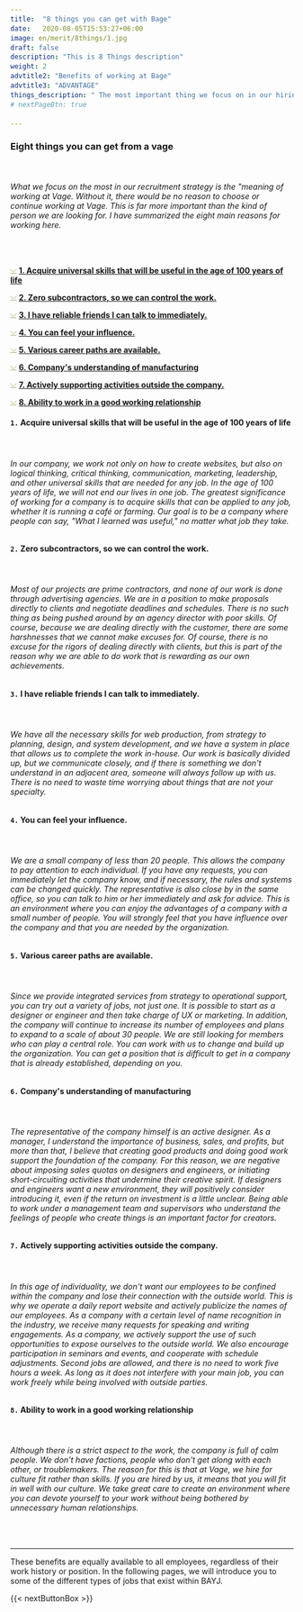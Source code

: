 ```yaml
---
title:  "8 things you can get with Bage"
date:   2020-08-05T15:53:27+06:00
image: en/merit/8things/1.jpg
draft: false
description: "This is 8 Things description"
weight: 2
advtitle2: "Benefits of working at Bage"
advtitle3: "ADVANTAGE"
things_description: " The most important thing we focus on in our hiring strategy is the significance of working at Vage. Here are 8 things you can gain from working at Vage."
# nextPageBtn: true

---
```


<!--### Introduction-->
### **Eight things you can get from a vage**
&nbsp;

###### What we focus on the most in our recruitment strategy is the "meaning of working at Vage. Without it, there would be no reason to choose or continue working at Vage. This is far more important than the kind of person we are looking for. I have summarized the eight main reasons for working here.
&nbsp;

![Image not available](../../ico_arw_page_anchor.gif "Title")  [**1. Acquire universal skills that will be useful in the age of 100 years of life**](#1-nbspacquire-universal-skills-that-will-be-useful-in-the-age-of-100-years-of-life)    

 
![Image not available](../../ico_arw_page_anchor.gif "Title")  [**2. Zero subcontractors, so we can control the work.**](#2-nbspzero-subcontractors-so-we-can-control-the-work)   

 
![Image not available](../../ico_arw_page_anchor.gif "Title")  [**3. I have reliable friends I can talk to immediately.**](#3-nbspi-have-reliable-friends-i-can-talk-to-immediately)    

 
![Image not available](../../ico_arw_page_anchor.gif "Title")  [**4. You can feel your influence.**](#4-nbspyou-can-feel-your-influence)    

 
![Image not available](../../ico_arw_page_anchor.gif "Title")  [**5. Various career paths are available.**](#5-nbspvarious-career-paths-are-available)    

 
![Image not available](../../ico_arw_page_anchor.gif "Title")  [**6. Company's understanding of manufacturing**](#6-nbspcompanys-understanding-of-manufacturing)   

 
![Image not available](../../ico_arw_page_anchor.gif "Title")  [**7. Actively supporting activities outside the company.**](#7-nbspactively-supporting-activities-outside-the-company)   

 
![Image not available](../../ico_arw_page_anchor.gif "Title")  [**8. Ability to work in a good working relationship**](#8-nbspability-to-work-in-a-good-working-relationship)    


 
#### `1.` Acquire universal skills that will be useful in the age of 100 years of life
&nbsp;
###### In our company, we work not only on how to create websites, but also on logical thinking, critical thinking, communication, marketing, leadership, and other universal skills that are needed for any job. In the age of 100 years of life, we will not end our lives in one job. The greatest significance of working for a company is to acquire skills that can be applied to any job, whether it is running a café or farming. Our goal is to be a company where people can say, "What I learned was useful," no matter what job they take.

#### `2.` Zero subcontractors, so we can control the work.
&nbsp;
###### Most of our projects are prime contractors, and none of our work is done through advertising agencies. We are in a position to make proposals directly to clients and negotiate deadlines and schedules. There is no such thing as being pushed around by an agency director with poor skills. Of course, because we are dealing directly with the customer, there are some harshnesses that we cannot make excuses for. Of course, there is no excuse for the rigors of dealing directly with clients, but this is part of the reason why we are able to do work that is rewarding as our own achievements.

#### `3.` I have reliable friends I can talk to immediately.
&nbsp;
###### We have all the necessary skills for web production, from strategy to planning, design, and system development, and we have a system in place that allows us to complete the work in-house. Our work is basically divided up, but we communicate closely, and if there is something we don't understand in an adjacent area, someone will always follow up with us. There is no need to waste time worrying about things that are not your specialty.

#### `4.` You can feel your influence.
&nbsp;
###### We are a small company of less than 20 people. This allows the company to pay attention to each individual. If you have any requests, you can immediately let the company know, and if necessary, the rules and systems can be changed quickly. The representative is also close by in the same office, so you can talk to him or her immediately and ask for advice. This is an environment where you can enjoy the advantages of a company with a small number of people. You will strongly feel that you have influence over the company and that you are needed by the organization.

#### `5.` Various career paths are available.
&nbsp;
###### Since we provide integrated services from strategy to operational support, you can try out a variety of jobs, not just one. It is possible to start as a designer or engineer and then take charge of UX or marketing. In addition, the company will continue to increase its number of employees and plans to expand to a scale of about 30 people. We are still looking for members who can play a central role. You can work with us to change and build up the organization. You can get a position that is difficult to get in a company that is already established, depending on you.

#### `6.` Company's understanding of manufacturing
&nbsp;
###### The representative of the company himself is an active designer. As a manager, I understand the importance of business, sales, and profits, but more than that, I believe that creating good products and doing good work support the foundation of the company. For this reason, we are negative about imposing sales quotas on designers and engineers, or initiating short-circuiting activities that undermine their creative spirit. If designers and engineers want a new environment, they will positively consider introducing it, even if the return on investment is a little unclear. Being able to work under a management team and supervisors who understand the feelings of people who create things is an important factor for creators.

#### `7.` Actively supporting activities outside the company.
&nbsp;
###### In this age of individuality, we don't want our employees to be confined within the company and lose their connection with the outside world. This is why we operate a daily report website and actively publicize the names of our employees. As a company with a certain level of name recognition in the industry, we receive many requests for speaking and writing engagements. As a company, we actively support the use of such opportunities to expose ourselves to the outside world. We also encourage participation in seminars and events, and cooperate with schedule adjustments. Second jobs are allowed, and there is no need to work five hours a week. As long as it does not interfere with your main job, you can work freely while being involved with outside parties.

#### `8.` Ability to work in a good working relationship
&nbsp;
###### Although there is a strict aspect to the work, the company is full of calm people. We don't have factions, people who don't get along with each other, or troublemakers. The reason for this is that at Vage, we hire for culture fit rather than skills. If you are hired by us, it means that you will fit in well with our culture. We take great care to create an environment where you can devote yourself to your work without being bothered by unnecessary human relationships.
&nbsp;

---
These benefits are equally available to all employees, regardless of their work history or position. In the following pages, we will introduce you to some of the different types of jobs that exist within BAYJ.

{{< nextButtonBox >}}
